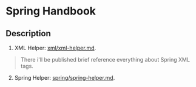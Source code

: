 # Spring Handbook
## Description
1. XML Helper: [xml/xml-helper.md](https://github.com/Hardelele/Spring-Handbook/blob/master/xml/xml-helper.md).
> There i'll be published brief reference everything about Spring XML tags.
2. Spring Helper: [spring/spring-helper.md](https://github.com/Hardelele/Spring-Handbook/blob/master/spring/spring-helper.md).
